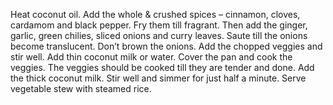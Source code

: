 Heat coconut oil. 
Add the whole & crushed spices – cinnamon, cloves, cardamom and black pepper. 
Fry them till fragrant. 
Then add the ginger, garlic, green chilies, sliced onions and curry leaves. 
Saute till the onions become translucent. Don’t brown the onions.
Add the chopped veggies and stir well.
Add thin coconut milk or water. Cover the pan and cook the veggies.
The veggies should be cooked till they are tender and done.
Add the thick coconut milk. 
Stir well and simmer for just half a minute.
Serve vegetable stew with steamed rice.
